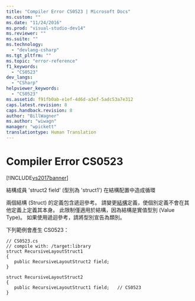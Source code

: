 ```yaml
---
title: "Compiler Error CS0523 | Microsoft Docs"
ms.custom: ""
ms.date: "11/24/2016"
ms.prod: "visual-studio-dev14"
ms.reviewer: ""
ms.suite: ""
ms.technology: 
  - "devlang-csharp"
ms.tgt_pltfrm: ""
ms.topic: "error-reference"
f1_keywords: 
  - "CS0523"
dev_langs: 
  - "CSharp"
helpviewer_keywords: 
  - "CS0523"
ms.assetid: f91fb0ab-e1ef-4d6d-a3ef-5adc53a7e312
caps.latest.revision: 8
caps.handback.revision: 8
author: "BillWagner"
ms.author: "wiwagn"
manager: "wpickett"
translationtype: Human Translation
---
```

# Compiler Error CS0523
[!INCLUDE[vs2017banner](../../../csharp/includes/vs2017banner.md)]

結構成員 'struct2 field' \(型別為 'struct1'\) 在結構配置中造成循環  
  
 兩個結構 \(Struct\) 的定義包含遞迴參考。  請變更[結構](../../../csharp/language-reference/keywords/struct.md)定義，使個別定義不會在其他定義上定義其本身。  此限制僅適用於結構，因為結構是實值型別 \(Value Type\)。  如果使用遞迴參考，請將型別宣告為類別。  
  
 下列範例會產生 CS0523：  
  
```  
// CS0523.cs  
// compile with: /target:library  
struct RecursiveLayoutStruct1  
{  
   public RecursiveLayoutStruct2 field;  
}  
  
struct RecursiveLayoutStruct2  
{  
   public RecursiveLayoutStruct1 field;   // CS0523  
}  
```